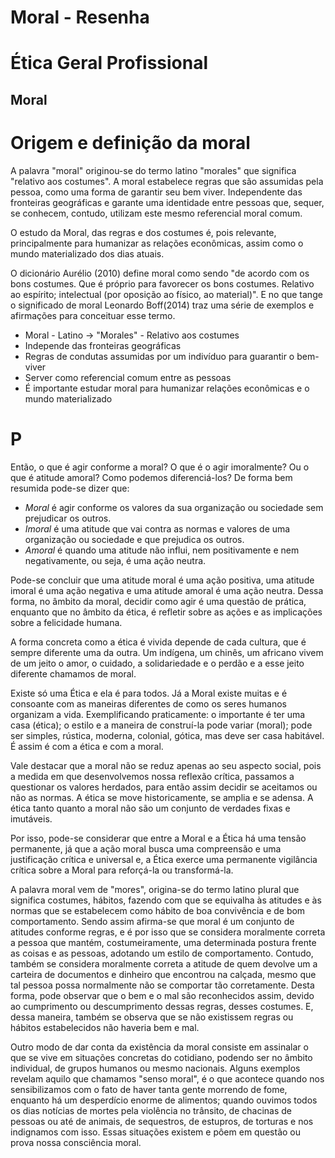 # Moral - Resenha

# Ética Geral Profissional
## Moral

# Origem e definição da moral

A palavra "moral" originou-se do termo latino "morales" que significa "relativo aos costumes". A moral estabelece regras que são assumidas pela pessoa, como uma forma de garantir seu bem viver. Independente das fronteiras geográficas e garante uma identidade entre pessoas que, sequer, se conhecem, contudo, utilizam este mesmo referencial moral comum.

O estudo da Moral, das regras e dos costumes é, pois relevante, principalmente para humanizar as relações econômicas, assim como o mundo materializado dos dias atuais.

O dicionário Aurélio (2010) define moral como sendo "de acordo com os bons costumes. Que é próprio para favorecer os bons costumes. Relativo ao espírito; intelectual (por oposição ao físico, ao material)". E no que tange o significado de moral Leonardo Boff(2014) traz uma série de exemplos e afirmações para conceituar esse termo.


- Moral - Latino -> "Morales" - Relativo aos costumes
- Independe das fronteiras geográficas
- Regras de condutas assumidas por um indivíduo para guarantir o bem-viver
- Server como referencial comum entre as pessoas
- É importante estudar moral para humanizar relações econômicas e o mundo materializado

# P

Então, o que é agir conforme a moral? O que é o agir imoralmente? Ou o que é atitude amoral? Como podemos diferenciá-los? De forma bem resumida pode-se dizer que:

- *Moral* é agir conforme os valores da sua organização ou sociedade sem prejudicar os outros.
- *Imoral* é uma atitude que vai contra as normas e valores de uma organização ou sociedade e que prejudica os outros.
- *Amoral* é quando uma atitude não influi, nem positivamente e nem negativamente, ou seja, é uma ação neutra.

Pode-se concluir que uma atitude moral é uma ação positiva, uma atitude imoral é uma ação negativa e uma atitude amoral é uma ação neutra. Dessa forma, no âmbito da moral, decidir como agir é uma questão de prática, enquanto que no âmbito da ética, é refletir sobre as ações e as implicações sobre a felicidade humana.

A forma concreta como a ética é vivida depende de cada cultura, que é sempre diferente uma da outra. Um indígena, um chinês, um africano vivem de um jeito o amor, o cuidado, a solidariedade e o perdão e a esse jeito diferente chamamos de moral.

Existe só uma Ética e ela é para todos. Já a Moral existe muitas e é consoante com as maneiras diferentes de como os seres humanos organizam a vida. Exemplificando praticamente: o importante é ter uma casa (ética); o estilo e a maneira de construí-la pode variar (moral); pode ser simples, rústica, moderna, colonial, gótica, mas deve ser casa habitável. É assim é com a ética e com a moral.

Vale destacar que a moral não se reduz apenas ao seu aspecto social, pois a medida em que desenvolvemos nossa reflexão crítica, passamos a questionar os valores herdados, para então assim decidir se aceitamos ou não as normas. A ética se move historicamente, se amplia e se adensa. A ética tanto quanto a moral não são um conjunto de verdades fixas e imutáveis.

Por isso, pode-se considerar que entre a Moral e a Ética há uma tensão permanente, já que a ação moral busca uma compreensão e uma justificação crítica e universal e, a Ética exerce uma permanente vigilância crítica sobre a Moral para reforçá-la ou transformá-la.

A palavra moral vem de "mores", origina-se do termo latino plural que significa costumes, hábitos, fazendo com que se equivalha às atitudes e às normas que se estabelecem como hábito de boa convivência e de bom comportamento. Sendo assim afirma-se que moral é um conjunto de atitudes conforme regras, e é por isso que se considera moralmente correta a pessoa que mantém, costumeiramente, uma determinada postura frente as coisas e as pessoas, adotando um estilo de comportamento. Contudo, também se considera moralmente correta a atitude de quem devolve um a carteira de documentos e dinheiro que encontrou na calçada, mesmo que tal pessoa possa normalmente não se comportar tão corretamente. Desta forma, pode observar que o bem e o mal são reconhecidos assim, devido ao cumprimento ou descumprimento dessas regras, desses costumes. E, dessa maneira, também se observa que se não existissem regras ou hábitos estabelecidos não haveria bem e mal.

Outro modo de dar conta da existência da moral consiste em assinalar o que se vive em situações concretas do cotidiano, podendo ser no âmbito individual, de grupos humanos ou mesmo nacionais. Alguns exemplos revelam aquilo que chamamos "senso moral", é o que acontece quando nos sensibilizamos com o fato de haver tanta gente morrendo de fome, enquanto há um desperdício enorme de alimentos; quando ouvimos todos os dias notícias de mortes pela violência no trânsito, de chacinas de pessoas ou até de animais, de sequestros, de estupros, de torturas e nos indignamos com isso. Essas situações existem e pôem em questão ou prova nossa consciência moral.